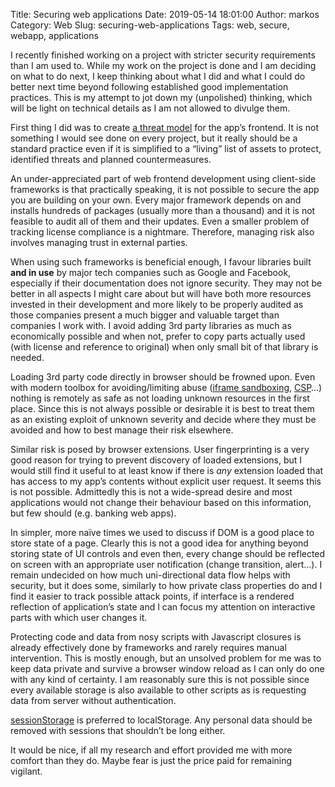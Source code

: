 Title: Securing web applications
Date: 2019-05-14 18:01:00
Author: markos
Category: Web
Slug: securing-web-applications
Tags: web, secure, webapp, applications

I recently finished working on a project with stricter security requirements than I am used to. While my work on the project is done and I am deciding on what to do next, I keep thinking about what I did and what I could do better next time beyond following established good implementation practices. This is my attempt to jot down my (unpolished) thinking, which will be light on technical details as I am not allowed to divulge them.

First thing I did was to create [a threat model](https://www.owasp.org/index.php/Category:Threat_Modeling) for the app’s frontend. It is not something I would see done on every project, but it really should be a standard practice even if it is simplified to a “living” list of assets to protect, identified threats and planned countermeasures.

An under-appreciated part of web frontend development using client-side frameworks is that practically speaking, it is not possible to secure the app you are building on your own. Every major framework depends on and installs hundreds of packages (usually more than a thousand) and it is not feasible to audit all of them and their updates. Even a smaller problem of tracking license compliance is a nightmare. Therefore, managing risk also involves managing trust in external parties.

When using such frameworks is beneficial enough, I favour libraries built **and in use** by major tech companies such as Google and Facebook, especially if their documentation does not ignore security. They may not be better in all aspects I might care about but will have both more resources invested in their development and more likely to be properly audited as those companies present a much bigger and valuable target than companies I work with. I avoid adding 3rd party libraries as much as economically possible and when not, prefer to copy parts actually used (with license and reference to original) when only small bit of that library is needed.

Loading 3rd party code directly in browser should be frowned upon. Even with modern toolbox for avoiding/limiting abuse ([iframe sandboxing](https://developer.mozilla.org/en-US/docs/Web/HTML/Element/iframe), [CSP](https://developer.mozilla.org/en-US/docs/Web/HTTP/CSP)…) nothing is remotely as safe as not loading unknown resources in the first place. Since this is not always possible or desirable it is best to treat them as an existing exploit of unknown severity and decide where they must be avoided and how to best manage their risk elsewhere.

Similar risk is posed by browser extensions. User fingerprinting is a very good reason for trying to prevent discovery of loaded extensions, but I would still find it useful to at least know if there is *any* extension loaded that has access to my app’s contents without explicit user request.  It seems this is not possible. Admittedly this is not a wide-spread desire and most applications would not change their behaviour based on this information, but few should (e.g. banking web apps).

In simpler, more naïve times we used to discuss if DOM is a good place to store state of a page. Clearly this is not a good idea for anything beyond storing state of UI controls and even then, every change should be reflected on screen with an appropriate user notification (change transition, alert…). I remain undecided on how much uni-directional data flow helps with security, but it does some, similarly to how private class properties do and I find it easier to track possible attack points, if interface is a rendered reflection of application’s state and I can focus my attention on interactive parts with which user changes it.

Protecting code and data from nosy scripts with Javascript closures is already effectively done by frameworks and rarely requires manual intervention. This is mostly enough, but an unsolved problem for me was to keep data private and survive a browser window reload as I can only do one with any kind of certainty. I am reasonably sure this is not possible since every available storage is also available to other scripts as is requesting data from server without authentication.

[sessionStorage](https://developer.mozilla.org/en-US/docs/Web/API/Window/sessionStorage) is preferred to localStorage. Any personal data should be removed with sessions that shouldn’t be long either.

It would be nice, if all my research and effort provided me with more comfort than they do. Maybe fear is just the price paid for remaining vigilant.
